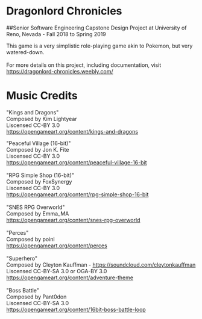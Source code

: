 # Dragonlord Chronicles
##Senior Software Engineering Capstone Design Project at University of Reno, Nevada - Fall 2018 to Spring 2019

This game is a very simplistic role-playing game akin to Pokemon, but very watered-down.</br>
</br>
For more details on this project, including documentation, visit https://dragonlord-chronicles.weebly.com/

# Music Credits
"Kings and Dragons"</br>
Composed by Kim Lightyear</br>
Liscensed CC-BY 3.0</br>
https://opengameart.org/content/kings-and-dragons</br>

"Peaceful Village (16-bit)"</br>
Composed by Jon K. Fite</br>
Liscensed CC-BY 3.0</br>
https://opengameart.org/content/peaceful-village-16-bit</br>
</br>
"RPG Simple Shop (16-bit)"</br>
Composed by FoxSynergy</br>
Liscensed CC-BY 3.0</br>
https://opengameart.org/content/rpg-simple-shop-16-bit</br>
</br>
"SNES RPG Overworld"</br>
Composed by Emma_MA</br>
https://opengameart.org/content/snes-rpg-overworld</br>
</br>
"Perces"</br>
Composed by poinl</br>
https://opengameart.org/content/perces</br>
</br>
"Superhero"</br>
Composed by Cleyton Kauffman - https://soundcloud.com/cleytonkauffman</br>
Liscensed CC-BY-SA 3.0 or OGA-BY 3.0</br>
https://opengameart.org/content/adventure-theme</br>
</br>
"Boss Battle"</br>
Composed by Pant0don</br>
Liscensed CC-BY-SA 3.0</br>
https://opengameart.org/content/16bit-boss-battle-loop</br>
